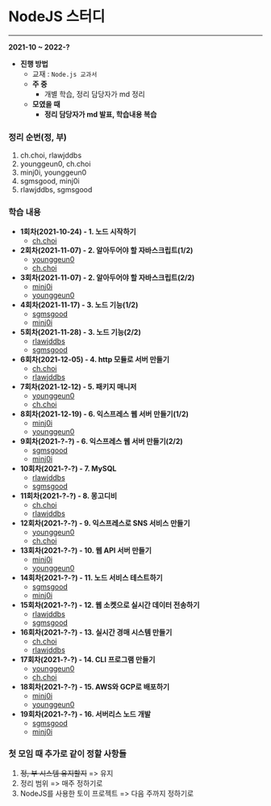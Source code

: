 # NodeJS 스터디

---

**2021-10 ~ 2022-?**
* **진행 방법**
  * 교재 : `Node.js 교과서`
  * **주 중**
    * 개별 학습, 정리 담당자가 md 정리
  * **모였을 때**
    * **정리 담당자가 md 발표, 학습내용 복습**
    
### 정리 순번(정, 부)
1. ch.choi, rlawjddbs
2. younggeun0, ch.choi
3. minj0i, younggeun0
4. sgmsgood, minj0i
5. rlawjddbs, sgmsgood

### 학습 내용
  * **1회차(2021-10-24) - 1. 노드 시작하기**
    * [ch.choi](https://github.com/ohbokdong/NodeJSStudy/blob/main/summary/week1/ch.choi.md)
  * **2회차(2021-11-07) - 2. 알아두어야 할 자바스크립트(1/2)**
    * [younggeun0](https://github.com/ohbokdong/NodeJSStudy/blob/main/summary/week2/younggeun0.md)
    * [ch.choi](https://github.com/ohbokdong/NodeJSStudy/blob/main/summary/week2/ch.choi.md)
  * **3회차(2021-11-07) - 2. 알아두어야 할 자바스크립트(2/2)**
    * [minj0i](https://github.com/ohbokdong/NodeJSStudy/blob/main/summary/week3/minj0i.md)
    * [younggeun0](https://github.com/ohbokdong/NodeJSStudy/blob/main/summary/week2/younggeun0.md#22-%ED%94%84%EB%A1%A0%ED%8A%B8%EC%97%94%EB%93%9C-%EC%9E%90%EB%B0%94%EC%8A%A4%ED%81%AC%EB%A6%BD%ED%8A%B8)
  * **4회차(2021-11-17) - 3. 노드 기능(1/2)**
    * [sgmsgood](https://github.com/ohbokdong/NodeJSStudy/blob/main/summary/week4/sgmsgood.md)
    * [minj0i](https://github.com/ohbokdong/NodeJSStudy/blob/main/summary/week4/minj0i.md)
  * **5회차(2021-11-28) - 3. 노드 기능(2/2)**
    * [rlawjddbs](https://github.com/ohbokdong/NodeJSStudy/blob/main/summary/week5/rlawjddbs.md)
    * [sgmsgood](https://github.com/ohbokdong/NodeJSStudy/blob/main/summary/week5/sgmsgood.md)
  * **6회차(2021-12-05) - 4. http 모듈로 서버 만들기**
    * [ch.choi](https://github.com/ohbokdong/NodeJSStudy/blob/main/summary/week6/ch.choi.md)
    * [rlawjddbs](https://github.com/ohbokdong/NodeJSStudy/blob/main/summary/week6/rlawjddbs.md)
  * **7회차(2021-12-12) - 5. 패키지 매니저**
    * [younggeun0](https://github.com/ohbokdong/NodeJSStudy/blob/main/summary/week7/younggeun0.md)
    * [ch.choi](https://github.com/ohbokdong/NodeJSStudy/blob/main/summary/week7/ch.choi.md)
  * **8회차(2021-12-19) - 6. 익스프레스 웹 서버 만들기(1/2)**
    * [minj0i](https://github.com/ohbokdong/NodeJSStudy/blob/main/summary/week8/minj0i.md)
    * [younggeun0](https://github.com/ohbokdong/NodeJSStudy/blob/main/summary/week8/younggeun0.md)
  * **9회차(2021-?-?) - 6. 익스프레스 웹 서버 만들기(2/2)**
    * [sgmsgood](https://github.com/ohbokdong/NodeJSStudy/blob/main/summary/week9/sgmsgood.md)
    * [minj0i](https://github.com/ohbokdong/NodeJSStudy/blob/main/summary/week9/minj0i.md)
  * **10회차(2021-?-?) - 7. MySQL**
    * [rlawjddbs](https://github.com/ohbokdong/NodeJSStudy/blob/main/summary/week10/rlawjddbs.md)
    * [sgmsgood](https://github.com/ohbokdong/NodeJSStudy/blob/main/summary/week10/sgmsgood.md)
  * **11회차(2021-?-?) - 8. 몽고디비**
    * [ch.choi](https://github.com/ohbokdong/NodeJSStudy/blob/main/summary/week11/ch.choi.md)
    * [rlawjddbs](https://github.com/ohbokdong/NodeJSStudy/blob/main/summary/week11/rlawjddbs.md)
  * **12회차(2021-?-?) - 9. 익스프레스로 SNS 서비스 만들기**
    * [younggeun0](https://github.com/ohbokdong/NodeJSStudy/blob/main/summary/week12/younggeun0.md)
    * [ch.choi](https://github.com/ohbokdong/NodeJSStudy/blob/main/summary/week12/ch.choi.md)
  * **13회차(2021-?-?) - 10. 웹 API 서버 만들기**
    * [minj0i](https://github.com/ohbokdong/NodeJSStudy/blob/main/summary/week13/minj0i.md)
    * [younggeun0](https://github.com/ohbokdong/NodeJSStudy/blob/main/summary/week13/younggeun0.md)
  * **14회차(2021-?-?) - 11. 노드 서비스 테스트하기**
    * [sgmsgood](https://github.com/ohbokdong/NodeJSStudy/blob/main/summary/week14/sgmsgood.md)
    * [minj0i](https://github.com/ohbokdong/NodeJSStudy/blob/main/summary/week14/minj0i.md)
  * **15회차(2021-?-?) - 12. 웹 소켓으로 실시간 데이터 전송하기**
    * [rlawjddbs](https://github.com/ohbokdong/NodeJSStudy/blob/main/summary/week15/rlawjddbs.md)
    * [sgmsgood](https://github.com/ohbokdong/NodeJSStudy/blob/main/summary/week15/sgmsgood.md)
  * **16회차(2021-?-?) - 13. 실시간 경매 시스템 만들기**
    * [ch.choi](https://github.com/ohbokdong/NodeJSStudy/blob/main/summary/week16/ch.choi.md)
    * [rlawjddbs](https://github.com/ohbokdong/NodeJSStudy/blob/main/summary/week16/rlawjddbs.md)
  * **17회차(2021-?-?) - 14. CLI 프로그램 만들기**
    * [younggeun0](https://github.com/ohbokdong/NodeJSStudy/blob/main/summary/week17/younggeun0.md)
    * [ch.choi](https://github.com/ohbokdong/NodeJSStudy/blob/main/summary/week17/ch.choi.md)
  * **18회차(2021-?-?) - 15. AWS와 GCP로 배포하기**
    * [minj0i](https://github.com/ohbokdong/NodeJSStudy/blob/main/summary/week18/minj0i.md)
    * [younggeun0](https://github.com/ohbokdong/NodeJSStudy/blob/main/summary/week18/younggeun0.md)
  * **19회차(2021-?-?) - 16. 서버리스 노드 개발**
    * [sgmsgood](https://github.com/ohbokdong/NodeJSStudy/blob/main/summary/week19/sgmsgood.md)
    * [minj0i](https://github.com/ohbokdong/NodeJSStudy/blob/main/summary/week19/minj0i.md)
### 첫 모임 때 추가로 같이 정할 사항들

1. ~~정, 부 시스템 유지할지~~ => 유지
2. 정리 범위 => 매주 정하기로
3. NodeJS를 사용한 토이 프로젝트 => 다음 주까지 정하기로
